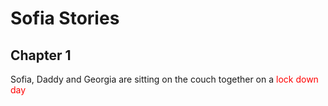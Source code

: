 # Sofia Stories
## Chapter 1

Sofia, Daddy and Georgia are sitting on the couch together on a <span style="color:red">lock down day</span>




